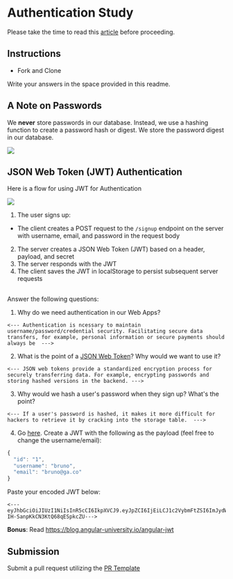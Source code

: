 # Authentication Study

Please take the time to read this [article](https://medium.com/ag-grid/a-plain-english-introduction-to-json-web-tokens-jwt-what-it-is-and-what-it-isnt-8076ca679843) before proceeding.

## Instructions

- Fork and Clone

Write your answers in the space provided in this readme.

## A Note on Passwords

We **never** store passwords in our database. Instead, we use a hashing function to create a password hash or digest. We store the password digest in our database.

![](password_digest.jpeg)

## JSON Web Token (JWT) Authentication

Here is a flow for using JWT for Authentication

![](jwt.jpeg)

1. The user signs up:

- The client creates a POST request to the `/signup` endpoint on the server with username, email, and password in the request body

2. The server creates a JSON Web Token (JWT) based on a header, payload, and secret
3. The server responds with the JWT
4. The client saves the JWT in localStorage to persist subsequent server requests

##

Answer the following questions:

1. Why do we need authentication in our Web Apps?

```
<--- Authentication is ncessary to maintain username/password/credential security. Facilitating secure data transfers, for example, personal information or secure payments should always be  --->
```

2. What is the point of a [JSON Web Token](https://jwt.io/introduction)? Why would we want to use it?

```
<--- JSON web tokens provide a standardized encryption process for securely transferring data. For example, encrypting passwords and storing hashed versions in the backend. --->
```

3. Why would we hash a user's password when they sign up? What's the point?

```
<--- If a user's password is hashed, it makes it more difficult for hackers to retrieve it by cracking into the storage table.  --->
```

4. Go [here](https://jwt.io). Create a JWT with the following as the payload (feel free to change the username/email):

```js
{
  "id": "1",
  "username": "bruno",
  "email": "bruno@ga.co"
}
```

Paste your encoded JWT below:

```
<--- eyJhbGciOiJIUzI1NiIsInR5cCI6IkpXVCJ9.eyJpZCI6IjEiLCJ1c2VybmFtZSI6ImJydW5vIiwiZW1haWwiOiJicnVub0BnYS5jbyJ9.SNHM7vL6ehTkvM4Rg-IH-SanpKkCN3KtQ68qESpkcZU--->
```

**Bonus**: Read https://blog.angular-university.io/angular-jwt

## Submission

Submit a pull request utilizing the [PR Template](https://github.com/SEI-R-2-22/template_pull_request)
